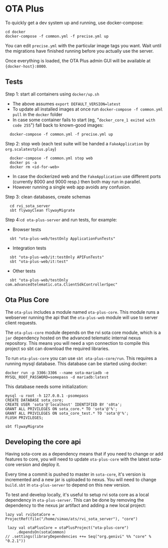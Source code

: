 # OTA Plus

To quickly get a dev system up and running, use docker-compose:

```
cd docker
docker-compose -f common.yml -f precise.yml up
```

You can edit `precise.yml` with the particular image tags you want.
Wait until the migrations have finished running before you actually use the
server.

Once everything is loaded, the OTA Plus admin GUI will be available at
`{docker-host}:8000`.

## Tests

Step 1: start all containers using `docker/up.sh`
  - The above assumes `export DEFAULT_VERSION=latest`
  - To update all installed images at once run `docker-compose -f common.yml pull` in the `docker` folder
  - In case some container fails to start (eg, "`docker_core_1 exited with code 255`") fall back to known-good images:
```
  docker-compose -f common.yml -f precise.yml up
```

Step 2: stop web (each test suite will be handed a `FakeApplication` by `org.scalatestplus.play`)
```
  docker-compose -f common.yml stop web
  docker ps -a
  docker rm <id-for-web>
```
  - In case the dockerized web and the `FakeApplication` use different ports (currently 8000 and 9000 resp.) then both may run in parallel.
  - However running a single web app avoids any confusion.

Step 3: clean databases, create schemas
```
  cd rvi_sota_server
  sbt flywayClean flywayMigrate
```

Step 4:`cd ota-plus-server` and run tests, for example:

- Browser tests
```
  sbt "ota-plus-web/testOnly ApplicationFunTests"
```
- Integration tests
```
  sbt "ota-plus-web/it:testOnly APIFunTests"
  sbt "ota-plus-web/it:test"
```
- Other tests
```
  sbt "ota-plus-web/testOnly com.advancedtelematic.ota.ClientSdkControllerSpec"
```

## Ota Plus Core

The `ota-plus` includes a module named `ota-plus-core`. This module
runs a webserver running the api that the `ota-plus-web` module will
use to server client requests.

The `ota-plus-core` module depends on the rvi sota core module, which
is a `jar` dependency hosted on the advanced telematic internal nexus
repository. This means you will need a vpn connection to compile this
project so sbt can download the required libraries.

To run `ota-plus-core` you can use `sbt ota-plus-core/run`. This
requires a running mysql database. This database can be started using
docker:

    docker run -p 3306:3306 --name sota-mariadb -e MYSQL_ROOT_PASSWORD=somepass -d mariadb:latest

This database needs some initialization:

    mysql -u root -h 127.0.0.1 -psomepass
    CREATE DATABASE sota_core;
    CREATE USER 'sota'@'localhost' IDENTIFIED BY 's0ta';
    GRANT ALL PRIVILEGES ON sota_core.* TO 'sota'@'%';
    GRANT ALL PRIVILEGES ON sota_core_test.* TO 'sota'@'%';
    FLUSH PRIVILEGES;

    sbt flywayMigrate

## Developing the core api

Having sota-core as a dependency means that if you need to change or
add features to core, you will need to update `ota-plus-core` with the
latest sota-core version and deploy it.

Every time a commit is pushed to master in `sota-core`, it's version is
incremented and a new jar is uploaded to nexus. You will need to
change `build.sbt` in `ota-plus-server` to depend on this new version.

To test and develop locally, it's useful to setup rvi sota core as a
local dependency in `ota-plus-server`. This can be done by removing
the dependency to the nexus jar artifact and adding a new local
project:

    lazy val rviSotaCore = ProjectRef(file("/home/simao/ats/rvi_sota_server"), "core")
    
     lazy val otaPlusCore = otaPlusProject("ota-plus-core")
         .dependsOn(sotaCommon)
    // .settings(libraryDependencies ++= Seq("org.genivi" %% "core" % "0.2.1"))
